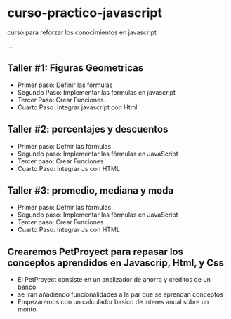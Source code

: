 # curso-practico-javascript
curso para reforzar los conocimientos en javascript

...

## Taller #1: Figuras Geometricas

- Primer paso: Definir las fórmulas
- Segundo Paso: Implementar las formulas en javascript
- Tercer Paso: Crear Funciones.
- Cuarto Paso: Integrar javascript con Html

## Taller #2: porcentajes y descuentos

- Primer paso: Defnir las fórmulas
- Segundo paso: Implementar las fórmulas en JavaScript
- Tercer paso: Crear Funciones
- Cuarto Paso: Integrar Js con HTML

## Taller #3: promedio, mediana y moda

- Primer paso: Defnir las fórmulas
- Segundo paso: Implementar las fórmulas en JavaScript
- Tercer paso: Crear Funciones
- Cuarto Paso: Integrar Js con HTML

## Crearemos PetProyect para repasar los conceptos aprendidos en Javascrip, Html, y Css

- El PetProyect consiste en un analizador de ahorro y creditos de un banco
- se iran añadiendo funcionalidades a la par que se aprendan conceptos
- Empezaremos con un calculador basico de interes anual sobre un monto